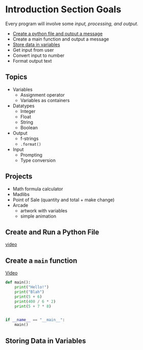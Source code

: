 # Introduction Section Goals
Every program will involve some *input, processing, and output*.
- [Create a python file and output a message](#create-and-run-a-python-file)
- Create a main function and output a message
- [Store data in variables](#storing-data-in-variables)
- Get input from user
- Convert input to number
- Format output text

## Topics
- Variables
    - Assignment operator
    - Variables as containers
- Datatypes
    - Integer
    - Float
    - String
    - Boolean
- Output
    - f-strings
    - `.format()`
- Input
    - Prompting
    - Type conversion
    
## Projects
- Math formula calculator
- Madlibs
- Point of Sale (quantity and total + make change)
- Arcade
    - artwork with variables
    - simple animation
    
## Create and Run a Python File
[video](https://youtu.be/9TnvlIEgGVI)

## Create a `main` function
[Video](https://youtu.be/mEL944nYaEQ)

```python
def main():
    print("Hello!")
    print("Blah")
    print(5 + 6)
    print(400 / 6 * 2)
    print(5 + 7 * 8)


if __name__ == "__main__":
    main()

```
   
## Storing Data in Variables
```python

```
